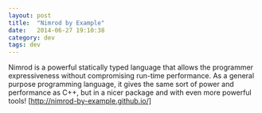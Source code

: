 ```yaml
---
layout: post
title:  "Nimrod by Example"
date:   2014-06-27 19:10:38
category: dev
tags: dev
---
```


Nimrod is a powerful statically typed language that allows the programmer expressiveness without compromising run-time performance. As a general purpose programming language, it gives the same sort of power and performance as C++, but in a nicer package and with even more powerful tools! [http://nimrod-by-example.github.io/]

[http://nimrod-by-example.github.io/]: http://nimrod-by-example.github.io/
